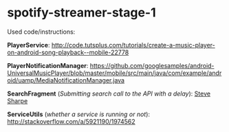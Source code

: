 # spotify-streamer-stage-1

Used code/instructions:

**PlayerService**: http://code.tutsplus.com/tutorials/create-a-music-player-on-android-song-playback--mobile-22778

**PlayerNotificationManager**: https://github.com/googlesamples/android-UniversalMusicPlayer/blob/master/mobile/src/main/java/com/example/android/uamp/MediaNotificationManager.java

**SearchFragment** (*Submitting search call to the API with a delay*): [Steve Sharpe](http://discussions.udacity.com/users/stevepsharpe/)

**ServiceUtils** (*whether a service is running or not*): http://stackoverflow.com/a/5921190/1974562
